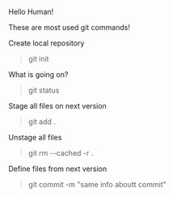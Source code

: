 Hello Human!

These are most used git commands!

Create local repository
>git init

What is going on?
>git status

Stage all files on next version
>git add .

Unstage all files
>git rm --cached -r .

Define files from next version
>git commit -m "same info aboutt commit"